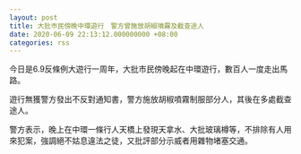 ```yaml
---
layout: post
title: 大批巿民傍晚中環遊行　警方曾施放胡椒噴霧及截查途人
date: 2020-06-09 22:13:12.000000000 +08:00
categories: rss
---
```


今日是6.9反條例大遊行一周年，大批巿民傍晚起在中環遊行，數百人一度走出馬路。

遊行無獲警方發出不反對通知書，警方施放胡椒噴霧制服部分人，其後在多處截查途人。

警方表示，晚上在中環一條行人天橋上發現天拿水、大批玻璃樽等，不排除有人用來犯案，強調絕不姑息違法之徒，又批評部分示威者用雜物堵塞交通。
